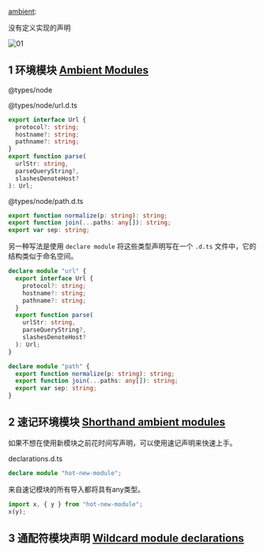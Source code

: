 
[ambient](https://www.typescriptlang.org/docs/handbook/modules.html#working-with-other-javascript-libraries):

没有定义实现的声明

![01](https://blog-1320825986.cos.ap-nanjing.myqcloud.com/20230714/01.png)

## 1 环境模块 [Ambient Modules](https://www.typescriptlang.org/docs/handbook/modules.html#ambient-modules)

@types/node

@types/node/url.d.ts

```ts
export interface Url {
  protocol?: string;
  hostname?: string;
  pathname?: string;
}
export function parse(
  urlStr: string,
  parseQueryString?,
  slashesDenoteHost?
): Url;
```

@types/node/path.d.ts

```ts
export function normalize(p: string): string;
export function join(...paths: any[]): string;
export var sep: string;
```

另一种写法是使用 `declare module` 将这些类型声明写在一个 `.d.ts` 文件中，它的结构类似于命名空间。

```ts
declare module "url" {
  export interface Url {
    protocol?: string;
    hostname?: string;
    pathname?: string;
  }
  export function parse(
    urlStr: string,
    parseQueryString?,
    slashesDenoteHost?
  ): Url;
}

declare module "path" {
  export function normalize(p: string): string;
  export function join(...paths: any[]): string;
  export var sep: string;
}
```

## 2 速记环境模块 [Shorthand ambient modules](https://www.typescriptlang.org/docs/handbook/modules.html#shorthand-ambient-modules)

如果不想在使用新模块之前花时间写声明，可以使用速记声明来快速上手。

declarations.d.ts

```ts
declare module "hot-new-module";
```

来自速记模块的所有导入都将具有any类型。

```ts
import x, { y } from "hot-new-module";
x(y);
```

## 3 通配符模块声明 [Wildcard module declarations](https://www.typescriptlang.org/docs/handbook/modules.html#wildcard-module-declarations)